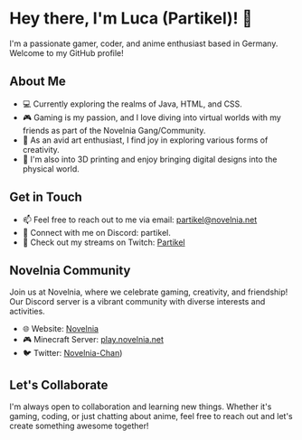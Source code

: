 # Hey there, I'm Luca (Partikel)! 👋

I'm a passionate gamer, coder, and anime enthusiast based in Germany. Welcome to my GitHub profile!

## About Me

- 💻 Currently exploring the realms of Java, HTML, and CSS.
- 🎮 Gaming is my passion, and I love diving into virtual worlds with my friends as part of the Novelnia Gang/Community.
- 🎨 As an avid art enthusiast, I find joy in exploring various forms of creativity.
- 🌌 I'm also into 3D printing and enjoy bringing digital designs into the physical world.

## Get in Touch

- 📫 Feel free to reach out to me via email: [partikel@novelnia.net](mailto:partikel@novelnia.net)
- 💬 Connect with me on Discord: partikel.
- 🎥 Check out my streams on Twitch: [Partikel](https://twitch.tv/partikel)

## Novelnia Community

Join us at Novelnia, where we celebrate gaming, creativity, and friendship! Our Discord server is a vibrant community with diverse interests and activities.

- 🌐 Website: [Novelnia](https://novelnia.net)
- 🎮 Minecraft Server: [play.novelnia.net](https://play.novelnia.net)
- 🐦 Twitter: [Novelnia-Chan](https://twitter.com/Novelniachan))

## Let's Collaborate

I'm always open to collaboration and learning new things. Whether it's gaming, coding, or just chatting about anime, feel free to reach out and let's create something awesome together!

